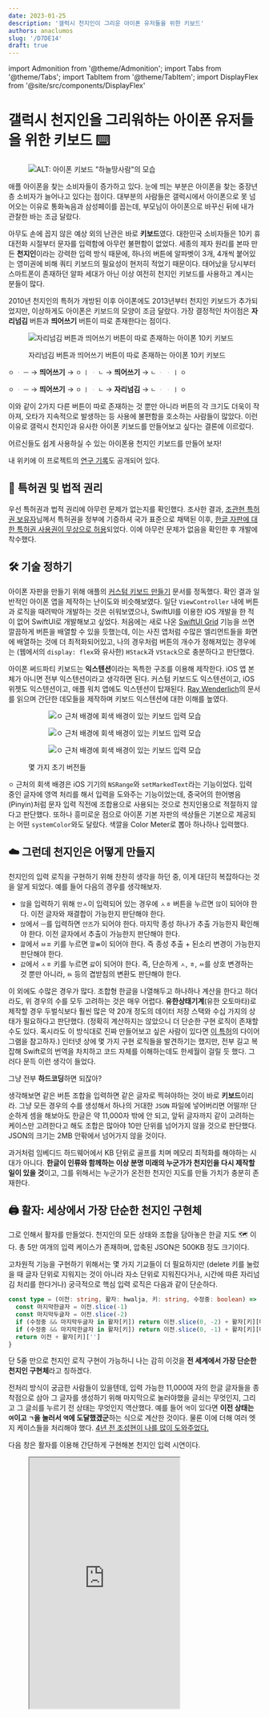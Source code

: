 ```yaml
---
date: 2023-01-25
description: '갤럭시 천지인이 그리운 아이폰 유저들을 위한 키보드'
authors: anaclumos
slug: '/D7DE14'
draft: true
---
```


import Admonition from '@theme/Admonition';
import Tabs from '@theme/Tabs';
import TabItem from '@theme/TabItem';
import DisplayFlex from '@site/src/components/DisplayFlex'

# 갤럭시 천지인을 그리워하는 아이폰 유저들을 위한 키보드 ⌨️

<figure>

![ALT: 아이폰 키보드 "하늘땅사람"의 모습](자리넘김.002.png)

</figure>

애플 아이폰을 찾는 소비자들이 증가하고 있다.
눈에 띄는 부분은 아이폰을 찾는 중장년층 소비자가 늘어나고 있다는 점이다.
대부분의 사람들은 갤럭시에서 아이폰으로 못 넘어오는 이유로 통화녹음과 삼성페이를 꼽는데,
부모님이 아이폰으로 바꾸신 뒤에 내가 관찰한 바는 조금 달랐다.

아무도 손에 꼽지 않은 예상 외의 난관은 바로 **키보드**였다.
대한민국 소비자들은 10키 휴대전화 시절부터 문자를 입력함에 아무런 불편함이 없었다.
세종의 제자 원리를 본따 만든 **천지인**이라는 강력한 입력 방식 때문에,
하나의 버튼에 알파벳이 3개, 4개씩 붙어있는 영미권에 비해 쿼티 키보드의 필요성이 현저히 적었기 때문이다.
태어났을 당시부터 스마트폰이 존재하던 알파 세대가 아닌 이상 여전히 천지인 키보드를 사용하고 계시는 분들이 많다.

2010년 천지인의 특허가 개방된 이후 아이폰에도 2013년부터 천지인 키보드가 추가되었지만,
이상하게도 아이폰은 키보드의 모양이 조금 달랐다.
가장 결정적인 차이점은 **자리넘김** 버튼과 **띄어쓰기** 버튼이 따로 존재한다는 점이다.

<figure>

![자리넘김 버튼과 띄어쓰기 버튼이 따로 존재하는 아이폰 10키 키보드](자리넘김.001.png)

<figcaption>

자리넘김 버튼과 띄어쓰기 버튼이 따로 존재하는 아이폰 10키 키보드

</figcaption>

</figure>

<Admonition type="info" title='예를 들어 "오 안녕"을 입력하기 위해서는...' icon="💎">

<Tabs>  
<TabItem lang="ko-KR" value="Galaxy" label="갤럭시">

`ㅇ` `ᆞ` `ㅡ` → **띄어쓰기** → `ㅇ` `ㅣ` `ᆞ` `ㄴ` → **띄어쓰기** → `ㄴ` `ᆞ` `ᆞ` `ㅣ` `ㅇ`

</TabItem>  
<TabItem lang="ko-KR" value="iPhone" label="아이폰">

`ㅇ` `ᆞ` `ㅡ` → **띄어쓰기** → `ㅇ` `ㅣ` `ᆞ` `ㄴ` → **자리넘김** → `ㄴ` `ᆞ` `ᆞ` `ㅣ` `ㅇ`

</TabItem>  
</Tabs>  
</Admonition>

이와 같이 2가지 다른 버튼이 따로 존재하는 것 뿐만 아니라 버튼의 각 크기도 더욱이 작아져,
오타가 지속적으로 발생하는 등 사용에 불편함을 호소하는 사람들이 많았다.
이런 이유로 갤럭시 천지인과 유사한 아이폰 키보드를 만들어보고 싶다는 결론에 이르렀다.

<Admonition type="info" title="목표" icon="💡">

어르신들도 쉽게 사용하실 수 있는 아이폰용 천지인 키보드를 만들어 보자!

</Admonition>

<Admonition type="tip" title="꿀팁" icon="🍯">

내 위키에 이 프로젝트의 [연구 기록](/r/C222D1)도 공개되어 있다.

</Admonition>

## 📜 특허권 및 법적 권리

우선 특허권과 법적 권리에 아무런 문제가 없는지를 확인했다.
조사한 결과, [조관현 특허권 보유자](https://doi.org/10.8080/1019960047925)님께서 특허권을 정부에 기증하셔
국가 표준으로 채택된 이후, [한글 자판에 대한 특허권 사용권이 무상으로 허용](https://www.korea.kr/news/policyBriefingView.do?newsId=148700827)되었다.
이에 아무런 문제가 없음을 확인한 후 개발에 착수했다.

## 🛠 기술 정하기

아이폰 자판을 만들기 위해 애플의 [커스텀 키보드 만들기](https://developer.apple.com/documentation/uikit/keyboards_and_input/creating_a_custom_keyboard) 문서를 정독했다.
확인 결과 일반적인 아이폰 앱을 제작하는 난이도와 비슷해보였다.
일단 `ViewController` 내에 버튼과 로직을 때려박아 개발하는 것은 쉬워보였으나,
SwiftUI를 이용한 iOS 개발을 한 적이 없어 SwiftUI로 개발해보고 싶었다.
처음에는 새로 나온 [SwiftUI Grid](https://developer.apple.com/documentation/swiftui/grid) 기능을 쓰면 깔끔하게 버튼을 배열할 수 있을 듯했는데,
이는 사진 앱처럼 수많은 엘리먼트들을 화면에 배열하는 것에 더 최적화되어있고,
나의 경우처럼 버튼의 개수가 정해져있는 경우에는 (웹에서의 `display: flex`와 유사한) `HStack`과 `VStack`으로 충분하다고 판단했다.

아이폰 써드파티 키보드는 **익스텐션**이라는 독특한 구조를 이용해 제작한다.
iOS 앱 본체가 아니면 전부 익스텐션이라고 생각하면 된다.
커스텀 키보드도 익스텐션이고, iOS 위젯도 익스텐션이고, 애플 워치 앱에도 익스텐션이 탑재된다.
[Ray Wenderlich](https://www.kodeco.com/49-custom-keyboard-extensions-getting-started)의 문서를 읽으며 간단한 데모들을 제작하며
키보드 익스텐션에 대한 이해를 높였다.

<figure>

<DisplayFlex>

<figure>

![`ㅇ` 근처 배경에 회색 배경이 있는 키보드 입력 모습](85D135.png)

</figure>

<figure>

![`ㅇ` 근처 배경에 회색 배경이 있는 키보드 입력 모습](B9DE45.png)

</figure>

<figure>

![`ㅇ` 근처 배경에 회색 배경이 있는 키보드 입력 모습](A02D58.png)

</figure>

</DisplayFlex>

<figcaption>

몇 가지 초기 버전들

</figcaption>

</figure>

`ㅇ` 근처의 회색 배경은 iOS 기기의 `NSRange`와 `setMarkedText`라는 기능이었다.
입력 중인 글자에 영역 처리를 해서 입력을 도와주는 기능이었는데,
중국어의 한어병음(Pinyin)처럼 문자 입력 직전에 조합용으로 사용되는 것으로 천지인용으로 적절하지 않다고 판단했다.
또하나 흥미로운 점으로 아이폰 기본 자판의 색상들은 기본으로 제공되는 어떤 `systemColor`와도 달랐다.
색깔을 Color Meter로 뽑아 하나하나 입력했다.

## ☁️ 그런데 천지인은 어떻게 만들지

천지인의 입력 로직을 구현하기 위해 찬찬히 생각을 하던 중, 이게 대단히 복잡하다는 것을 알게 되었다.
예를 들어 다음의 경우를 생각해보자.

- `않`을 입력하기 위해 `안ㅅ`이 입력되어 있는 경우에 `ㅅㅎ` 버튼을 누르면 `않`이 되어야 한다. 이전 글자와 재결합이 가능한지 판단해야 한다.
- `앉`에서 `ㅡ`를 입력하면 `안즈`가 되어야 한다. 마지막 종성 하나가 추출 가능한지 확인해야 한다. 이전 글자에서 추출이 가능한지 판단해야 한다.
- `깚`에서 `ㅂㅍ` 키를 누르면 `깔ㅃ`이 되어야 한다. 즉 종성 추출 + 된소리 변경이 가능한지 판단해야 한다.
- `갌`에서 `ㅅㅎ` 키를 누르면 `갏`이 되어야 한다. 즉, 단순하게 `ㅅ`, `ㅎ`, `ㅆ`를 상호 변경하는 것 뿐만 아니라, `ㄽ` 등의 겹받침의 변환도 판단해야 한다.

이 외에도 수많은 경우가 많다. 조합형 한글을 나열해두고 하나하나 계산을 한다고 하더라도, 위 경우의 수를 모두 고려하는 것은 매우 어렵다.
**유한상태기계**(유한 오토마타)로 제작할 경우 두벌식보다 훨씬 많은 약 20개 정도의 데이터 저장 스택와 수십 가지의 상태가 필요하다고 판단했다.
(정확히 계산하지는 않았으니 더 단순한 구현 로직이 존재할 수도 있다. 혹시라도 이 방식대로 진짜 만들어보고 싶은 사람이 있다면 [이 특허](https://patents.google.com/patent/KR20000049347A/ko)의 다이어그램을 참고하자.)
인터넷 상에 몇 가지 구현 로직들을 발견하기는 했지만,
전부 길고 복잡해 Swift로의 번역을 차치하고 코드 자체를 이해하는데도 한세월이 걸릴 듯 했다.
그러다 문득 이런 생각이 들었다.

<Admonition type="info" title='케이스가 너무 많고 복잡하면' icon="💎">

그냥 전부 **하드코딩**하면 되잖아?

</Admonition>

생각해보면 같은 버튼 조합을 입력하면 같은 글자로 찍혀야하는 것이 바로 **키보드**이리라.
그냥 모든 경우의 수를 생성해서 하나의 거대한 `JSON` 파일에 넣어버리면 어떨까!
단순하게 셈을 해보아도 한글은 약 11,000자 밖에 안 되고, 앞뒤 글자까지 같이 고려하는 케이스만 고려한다고 해도 조합은 많아야 10만 단위를 넘어가지 않을 것으로 판단했다.
JSON의 크기는 2MB 안팎에서 넘어가지 않을 것이다.

과거처럼 임베디드 하드웨어에서 KB 단위로 골프를 치며 메모리 최적화를 해야하는 시대가 아니다.
**한글이 인류와 함께하는 이상 분명 미래의 누군가가 천지인을 다시 제작할 일이 있을 것**이고,
그를 위해서는 누군가가 온전한 천지인 지도를 만들 가치가 충분히 존재한다.

## 🖨️ 활자: 세상에서 가장 단순한 천지인 구현체

그로 인해서 활자를 만들었다. 천지인의 모든 상태와 조합을 담아놓은 한글 지도 🗺️ 이다.
총 5만 여개의 입력 케이스가 존재하며, 압축된 JSON은 500KB 정도 크기이다.

고차원적 기능을 구현하기 위해서는 몇 가지 기교들이 더 필요하지만
(delete 키를 눌렀을 때 글자 단위로 지워지는 것이 아니라 자소 단위로 지워진다거나, 시간에 따른 자리넘김 처리를 한다거나)
궁극적으로 핵심 입력 로직은 다음과 같이 단순하다.

```ts
const type = (이전: string, 활자: hwalja, 키: string, 수정중: boolean) => {
  const 마지막한글자 = 이전.slice(-1)
  const 마지막두글자 = 이전.slice(-2)
  if (수정중 && 마지막두글자 in 활자[키]) return 이전.slice(0, -2) + 활자[키][마지막두글자]
  if (수정중 && 마지막한글자 in 활자[키]) return 이전.slice(0, -1) + 활자[키][마지막한글자]
  return 이전 + 활자[키]['']
}
```

단 5줄 만으로 천지인 로직 구현이 가능하니 나는 감히 이것을 **전 세계에서 가장 단순한 천지인 구현체**라고 칭하겠다.

전처리 방식이 궁금한 사람들이 있을텐데,
입력 가능한 11,000여 자의 한글 글자들을 종착점으로 삼아
그 글자를 생성하기 위해 마지막으로 눌러야했을 글쇠는 무엇인지,
그리고 그 글쇠를 누르기 전 상태는 무엇인지 역산했다.
예를 들어 `역`이 있다면 **이전 상태는 `여`이고 `ㄱ`을 눌러서 `역`에 도달했겠군**하는 식으로 계산한 것이다.
물론 이에 더해 여러 엣지 케이스들을 처리해야 했다.
[4년 전 조성현이 나를 많이 도와주었다.](https://github.com/anaclumos/hangulbreak/blob/master/Python/HangulDecomposeModule.py)

<Admonition type="tip" title='직접 해보자!' icon="🧪">
다음 창은 활자를 이용해 간단하게 구현해본 천지인 입력 시연이다. 
</Admonition>

<figure>

<iframe src="https://hwalja.cho.sh/" title="활자 데모" height="500"/>

<figcaption>

[활자 프로젝트는 모든 플랫폼에 탑재할 수 있도록 별도의 프로젝트로 분리해서 공개했다.](https://github.com/anaclumos/hwalja)<br/>위의 데모로 직접 활자를 입력해보자!

</figcaption>
</figure>

<Admonition type="info" title='활자는' icon="💎">
가장 단순한** 구현체이지 가장 **가벼운** 구현체는 아니라는 점을 명심하자.
리소스가 부족한 곳에서는 완벽한 해결책은 아니다.
</Admonition>

## 자동완성 키보드 만들기

Apple QuickType과 비슷한 자동완성 기능은 필수적인데, 보니까 Apple에서는 QuickType을 제삼자에게 열어주지 않은 것 같다. 대신 [`completions(forPartialWordRange:in:language:)`](https://developer.apple.com/documentation/uikit/uitextchecker/1621034-completions)를 통해 할 수 있음으로 보인다.

```swift
func completions(
    forPartialWordRange range: NSRange,
    in string: String,
    language: String
) -> [String]?
```

[NSHipster](https://nshipster.com/uitextchecker/) 문서에도 다음과 같은 제안을 한다.

> Writing a keyboard extension? With `UITextChecker` and `UILexicon`, which provides common and user-defined words from the system-wide dictionary and first and last names from the user's address book, you can support nearly any language without creating your own dictionaries!

이를 사용하면 아래 **있으면 좋을** 항목에 언급한 **간단한 맞춤법 검사**를 달성할 수 있다.
또한 오타 보정은 큰 필요가 없어 보인다. 어차피 천지인은 키 하나 하나의 크기가 상당히 크기 때문이다.

## [[2023-01-15]]

- [Core Haptics](https://developer.apple.com/documentation/corehaptics) 적용해보려고 했는데 알 수 없는 이유로 동작하지 않음
- HTML `input` 태그에서 `아` 등을 입력할 수 있도록 변경. HTML `input`에서 자동 기능을 제공하는 경우 `input` 태그가 키보드와 연결 해제되었다가 재연결되는 것으로 보이는데, 이 과정에서 `textDocumentProxy`가 초기화되면서 내부 정보에 접근할 수 없는 문제로 보임.
- 이때 초기화되는 것은 `textDocumentProxy` 뿐, `UIHostingController`는 아님.
- `proxyBackup`로 초기화되기 전 백업해두어 문제를 해결함.
- 글자별로 지우기 구현 완료 (`proxyHistory`)

Predictive Text를 구현하기는 했는데, [UITextChecker](https://developer.apple.com/documentation/uikit/uitextchecker)는 다음 단어를 추천해주지 않고 기존 단어 안에서만 추천을 해주는 버그가 있다. [Predictive text / suggest next word in sentence on iOS?](https://developer.apple.com/forums/thread/47354) 일단 이대로 두기로 했다.

- "어떻게"를 입력하지 못함 ← 수정 완료

마지막으로 간단한 안내 문구도 달았다.

아 오늘은 이제 그만 쉬어야지!

## [[2023-01-16]]

많은 버그를 다 고쳤다!
특히 Combine이랑 타이머를 이용해서 Long Press 동작을 구현했다.
일반 자판을 길게 누를 경우 숫자가, 삭제 버튼을 길게 누를 경우 뗄 떼까지 0.2초에 한 글자씩 지운다.

[[Subproject]]로 JSON 집합체를 [[활자]]라는 이름으로 배포했다: [anaclumos/hwalja: 활자: 세상에서 가장 단순한 천지인 구현체](https://github.com/anaclumos/hwalja)

## [[2023-01-17]]

[[Midjourney]]를 이용해서 앱 아이콘을 그랬다.

[[활자]] 프로젝트에 대해 이성광 님께서 "NFD로 문자열 정규화를 해서 초중종성을 떼어놓고 만들면 좀 더 경우의 수가 줄지 않을까"에 대한 지적을 해주셨다.
나는 완성형 한글만 놓고 생각했는데, 말씀해주신대로 조합형으로 제작 후 정규화를 거치면 경우의 수가 확실히 많이 준다.
예를 들어 `안 ᄂᆞᆞㅣㅇ` 같이 풀어두고 `ᆞᆞㅣ` 부분만 `ㅕ`로 조합한 뒤, `ㄴㅕㅇ`을 정규화 과정을 통해 `녕`으로 변환하는 방식이다.
내가 생각지도 못한 부분을 정확하게 알려주셔서 감사했다.

물론 활자 프로젝트의 경우 현 접근을 유지하기로 했는데,
활자는 **가장 쉽고 단순한 천지인 구현체**를 지향하는 만큼
현재의 접근이 substring + replace 만으로 구현할 수 있기 때문이다.
만약 NFD와 정규화에 대한 정보를 추가해야한다면, 비록 활자 프로젝트 자체는 가벼워지겠지만, 그를 사용하는 개발자 측에서 NFD와 정규화에 대한 추가적인 학습 및 구현이 필요하기 때문이다.
오토마타를 이용한 학습 곡선에 불편함을 느껴 모든 정보를 하드코딩해 가장 단순한 형태로 구현하기로 한 활자 프로젝트의 본 목적에 어긋난다.
더불어 이미 minified된 버전은 500KB 수준이기에 입력 엔진으로 사용하기에 부담이 되는 크기가 아니다.

---

천지인 기능 고도화
Combine과 드래그 제스처

---

엑스코드 클라우드

---

미드저니
